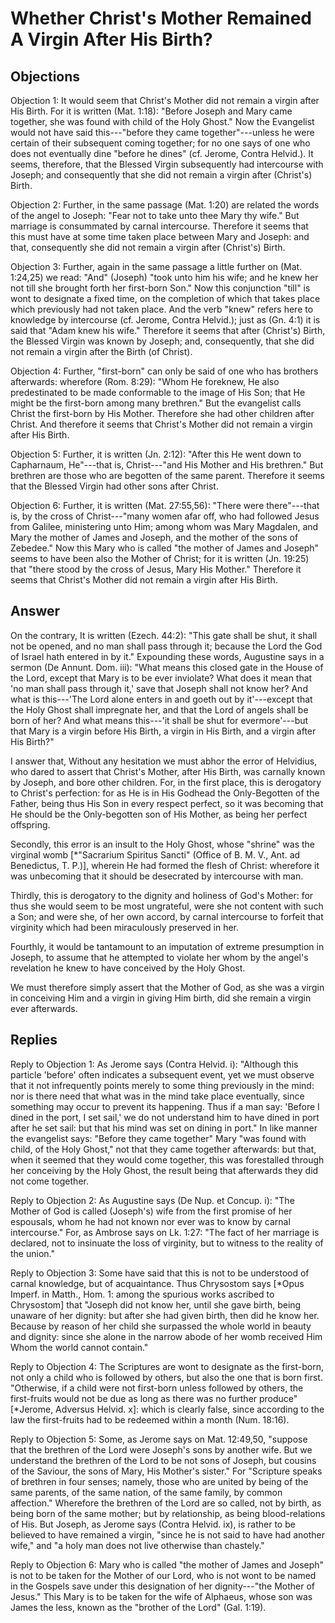 # Whether Christ's Mother Remained A Virgin After His Birth?

## Objections

Objection 1: It would seem that Christ's Mother did not remain a virgin after His Birth. For it is written (Mat. 1:18): "Before Joseph and Mary came together, she was found with child of the Holy Ghost." Now the Evangelist would not have said this---"before they came together"---unless he were certain of their subsequent coming together; for no one says of one who does not eventually dine "before he dines" (cf. Jerome, Contra Helvid.). It seems, therefore, that the Blessed Virgin subsequently had intercourse with Joseph; and consequently that she did not remain a virgin after (Christ's) Birth.

Objection 2: Further, in the same passage (Mat. 1:20) are related the words of the angel to Joseph: "Fear not to take unto thee Mary thy wife." But marriage is consummated by carnal intercourse. Therefore it seems that this must have at some time taken place between Mary and Joseph: and that, consequently she did not remain a virgin after (Christ's) Birth.

Objection 3: Further, again in the same passage a little further on (Mat. 1:24,25) we read: "And" (Joseph) "took unto him his wife; and he knew her not till she brought forth her first-born Son." Now this conjunction "till" is wont to designate a fixed time, on the completion of which that takes place which previously had not taken place. And the verb "knew" refers here to knowledge by intercourse (cf. Jerome, Contra Helvid.); just as (Gn. 4:1) it is said that "Adam knew his wife." Therefore it seems that after (Christ's) Birth, the Blessed Virgin was known by Joseph; and, consequently, that she did not remain a virgin after the Birth (of Christ).

Objection 4: Further, "first-born" can only be said of one who has brothers afterwards: wherefore (Rom. 8:29): "Whom He foreknew, He also predestinated to be made conformable to the image of His Son; that He might be the first-born among many brethren." But the evangelist calls Christ the first-born by His Mother. Therefore she had other children after Christ. And therefore it seems that Christ's Mother did not remain a virgin after His Birth.

Objection 5: Further, it is written (Jn. 2:12): "After this He went down to Capharnaum, He"---that is, Christ---"and His Mother and His brethren." But brethren are those who are begotten of the same parent. Therefore it seems that the Blessed Virgin had other sons after Christ.

Objection 6: Further, it is written (Mat. 27:55,56): "There were there"---that is, by the cross of Christ---"many women afar off, who had followed Jesus from Galilee, ministering unto Him; among whom was Mary Magdalen, and Mary the mother of James and Joseph, and the mother of the sons of Zebedee." Now this Mary who is called "the mother of James and Joseph" seems to have been also the Mother of Christ; for it is written (Jn. 19:25) that "there stood by the cross of Jesus, Mary His Mother." Therefore it seems that Christ's Mother did not remain a virgin after His Birth.

## Answer

On the contrary, It is written (Ezech. 44:2): "This gate shall be shut, it shall not be opened, and no man shall pass through it; because the Lord the God of Israel hath entered in by it." Expounding these words, Augustine says in a sermon (De Annunt. Dom. iii): "What means this closed gate in the House of the Lord, except that Mary is to be ever inviolate? What does it mean that 'no man shall pass through it,' save that Joseph shall not know her? And what is this---'The Lord alone enters in and goeth out by it'---except that the Holy Ghost shall impregnate her, and that the Lord of angels shall be born of her? And what means this---'it shall be shut for evermore'---but that Mary is a virgin before His Birth, a virgin in His Birth, and a virgin after His Birth?"

I answer that, Without any hesitation we must abhor the error of Helvidius, who dared to assert that Christ's Mother, after His Birth, was carnally known by Joseph, and bore other children. For, in the first place, this is derogatory to Christ's perfection: for as He is in His Godhead the Only-Begotten of the Father, being thus His Son in every respect perfect, so it was becoming that He should be the Only-begotten son of His Mother, as being her perfect offspring.

Secondly, this error is an insult to the Holy Ghost, whose "shrine" was the virginal womb [*"Sacrarium Spiritus Sancti" (Office of B. M. V., Ant. ad Benedictus, T. P.)], wherein He had formed the flesh of Christ: wherefore it was unbecoming that it should be desecrated by intercourse with man.

Thirdly, this is derogatory to the dignity and holiness of God's Mother: for thus she would seem to be most ungrateful, were she not content with such a Son; and were she, of her own accord, by carnal intercourse to forfeit that virginity which had been miraculously preserved in her.

Fourthly, it would be tantamount to an imputation of extreme presumption in Joseph, to assume that he attempted to violate her whom by the angel's revelation he knew to have conceived by the Holy Ghost.

We must therefore simply assert that the Mother of God, as she was a virgin in conceiving Him and a virgin in giving Him birth, did she remain a virgin ever afterwards.

## Replies

Reply to Objection 1: As Jerome says (Contra Helvid. i): "Although this particle 'before' often indicates a subsequent event, yet we must observe that it not infrequently points merely to some thing previously in the mind: nor is there need that what was in the mind take place eventually, since something may occur to prevent its happening. Thus if a man say: 'Before I dined in the port, I set sail,' we do not understand him to have dined in port after he set sail: but that his mind was set on dining in port." In like manner the evangelist says: "Before they came together" Mary "was found with child, of the Holy Ghost," not that they came together afterwards: but that, when it seemed that they would come together, this was forestalled through her conceiving by the Holy Ghost, the result being that afterwards they did not come together.

Reply to Objection 2: As Augustine says (De Nup. et Concup. i): "The Mother of God is called (Joseph's) wife from the first promise of her espousals, whom he had not known nor ever was to know by carnal intercourse." For, as Ambrose says on Lk. 1:27: "The fact of her marriage is declared, not to insinuate the loss of virginity, but to witness to the reality of the union."

Reply to Objection 3: Some have said that this is not to be understood of carnal knowledge, but of acquaintance. Thus Chrysostom says [*Opus Imperf. in Matth., Hom. 1: among the spurious works ascribed to Chrysostom] that "Joseph did not know her, until she gave birth, being unaware of her dignity: but after she had given birth, then did he know her. Because by reason of her child she surpassed the whole world in beauty and dignity: since she alone in the narrow abode of her womb received Him Whom the world cannot contain."

Reply to Objection 4: The Scriptures are wont to designate as the first-born, not only a child who is followed by others, but also the one that is born first. "Otherwise, if a child were not first-born unless followed by others, the first-fruits would not be due as long as there was no further produce" [*Jerome, Adversus Helvid. x]: which is clearly false, since according to the law the first-fruits had to be redeemed within a month (Num. 18:16).

Reply to Objection 5: Some, as Jerome says on Mat. 12:49,50, "suppose that the brethren of the Lord were Joseph's sons by another wife. But we understand the brethren of the Lord to be not sons of Joseph, but cousins of the Saviour, the sons of Mary, His Mother's sister." For "Scripture speaks of brethren in four senses; namely, those who are united by being of the same parents, of the same nation, of the same family, by common affection." Wherefore the brethren of the Lord are so called, not by birth, as being born of the same mother; but by relationship, as being blood-relations of His. But Joseph, as Jerome says (Contra Helvid. ix), is rather to be believed to have remained a virgin, "since he is not said to have had another wife," and "a holy man does not live otherwise than chastely."

Reply to Objection 6: Mary who is called "the mother of James and Joseph" is not to be taken for the Mother of our Lord, who is not wont to be named in the Gospels save under this designation of her dignity---"the Mother of Jesus." This Mary is to be taken for the wife of Alphaeus, whose son was James the less, known as the "brother of the Lord" (Gal. 1:19).